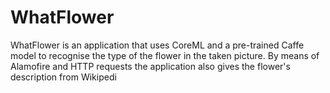 # WhatFlower

WhatFlower is an application that uses CoreML and a pre-trained Caffe model to recognise the type of the flower in the taken picture. By means of Alamofire and HTTP requests the application also gives the flower's description from Wikipedi
